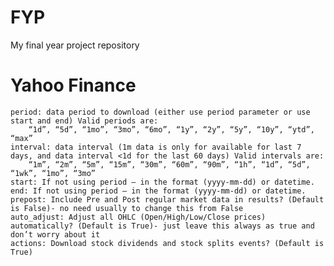 # FYP
My final year project repository

# Yahoo Finance
    period: data period to download (either use period parameter or use start and end) Valid periods are:
        “1d”, “5d”, “1mo”, “3mo”, “6mo”, “1y”, “2y”, “5y”, “10y”, “ytd”, “max”
    interval: data interval (1m data is only for available for last 7 days, and data interval <1d for the last 60 days) Valid intervals are:
        “1m”, “2m”, “5m”, “15m”, “30m”, “60m”, “90m”, “1h”, “1d”, “5d”, “1wk”, “1mo”, “3mo”
    start: If not using period – in the format (yyyy-mm-dd) or datetime.
    end: If not using period – in the format (yyyy-mm-dd) or datetime.
    prepost: Include Pre and Post regular market data in results? (Default is False)- no need usually to change this from False
    auto_adjust: Adjust all OHLC (Open/High/Low/Close prices) automatically? (Default is True)- just leave this always as true and don’t worry about it
    actions: Download stock dividends and stock splits events? (Default is True)
